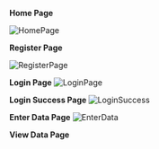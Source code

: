 **Home Page**

![HomePage](https://github.com/user-attachments/assets/1255f8dd-9514-4df5-9d52-90ec980329bb)


**Register Page**

![RegisterPage](https://github.com/user-attachments/assets/512ae36d-3562-461c-b970-2bb12638adf8)


**Login Page**
![LoginPage](https://github.com/user-attachments/assets/47b6bab9-2acf-42bf-8bc9-6f94b398eafc)

**Login Success Page**
![LoginSuccess](https://github.com/user-attachments/assets/e44d309e-f763-4e2d-bcf4-96e28ca46a78)

**Enter Data Page**
![EnterData](https://github.com/user-attachments/assets/7b3b6a98-4c45-47f5-aa41-b3018a42b004)

**View Data Page**


